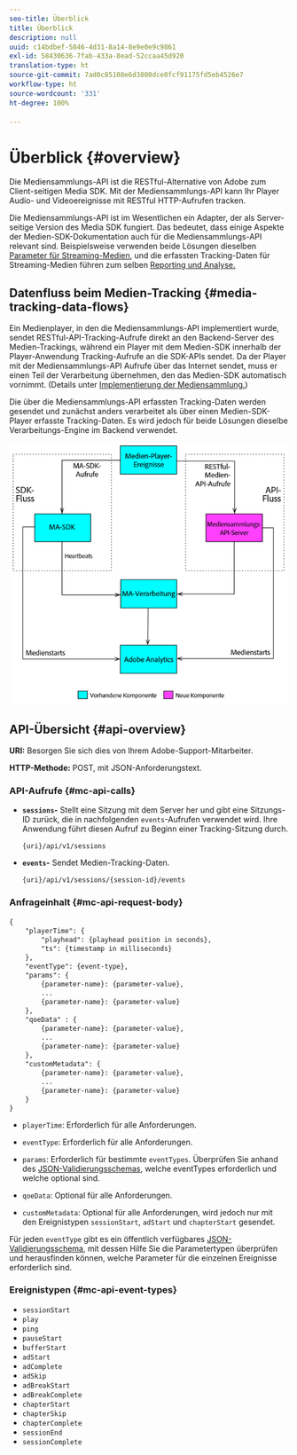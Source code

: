 ```yaml
---
seo-title: Überblick
title: Überblick
description: null
uuid: c14bdbef-5846-4d31-8a14-8e9e0e9c9861
exl-id: 58430636-7fab-433a-8ead-52ccaa45d920
translation-type: ht
source-git-commit: 7ad0c85108e6d3800dce0fcf91175fd5eb4526e7
workflow-type: ht
source-wordcount: '331'
ht-degree: 100%

---
```


# Überblick {#overview}

Die Mediensammlungs-API ist die RESTful-Alternative von Adobe zum Client-seitigen Media SDK. Mit der Mediensammlungs-API kann Ihr Player Audio- und Videoereignisse mit RESTful HTTP-Aufrufen tracken.

Die Mediensammlungs-API ist im Wesentlichen ein Adapter, der als Server-seitige Version des Media SDK fungiert. Das bedeutet, dass einige Aspekte der Medien-SDK-Dokumentation auch für die Mediensammlungs-API relevant sind. Beispielsweise verwenden beide Lösungen dieselben [Parameter für Streaming-Medien](/help/metrics-and-metadata/audio-video-parameters.md), und die erfassten Tracking-Daten für Streaming-Medien führen zum selben [Reporting und Analyse.](/help/media-reports/media-reports-enable.md)

## Datenfluss beim Medien-Tracking {#media-tracking-data-flows}

Ein Medienplayer, in den die Mediensammlungs-API implementiert wurde, sendet RESTful-API-Tracking-Aufrufe direkt an den Backend-Server des Medien-Trackings, während ein Player mit dem Medien-SDK innerhalb der Player-Anwendung Tracking-Aufrufe an die SDK-APIs sendet. Da der Player mit der Mediensammlungs-API Aufrufe über das Internet sendet, muss er einen Teil der Verarbeitung übernehmen, den das Medien-SDK automatisch vornimmt. (Details unter [Implementierung der Mediensammlung.](mc-api-impl/mc-api-quick-start.md))

Die über die Mediensammlungs-API erfassten Tracking-Daten werden gesendet und zunächst anders verarbeitet als über einen Medien-SDK-Player erfasste Tracking-Daten. Es wird jedoch für beide Lösungen dieselbe Verarbeitungs-Engine im Backend verwendet.

![](assets/col_api_overview_simple.png)

## API-Übersicht {#api-overview}

**URI:** Besorgen Sie sich dies von Ihrem Adobe-Support-Mitarbeiter.

**HTTP-Methode:** POST, mit JSON-Anforderungstext.

### API-Aufrufe {#mc-api-calls}

* **`sessions`-** Stellt eine Sitzung mit dem Server her und gibt eine Sitzungs-ID zurück, die in nachfolgenden `events`-Aufrufen verwendet wird. Ihre Anwendung führt diesen Aufruf zu Beginn einer Tracking-Sitzung durch.

   ```
   {uri}/api/v1/sessions
   ```

* **`events`-** Sendet Medien-Tracking-Daten.

   ```
   {uri}/api/v1/sessions/{session-id}/events
   ```

### Anfrageinhalt {#mc-api-request-body}

```
{
    "playerTime": {
        "playhead": {playhead position in seconds},
        "ts": {timestamp in milliseconds}
    },
    "eventType": {event-type},
    "params": {
        {parameter-name}: {parameter-value},
        ...
        {parameter-name}: {parameter-value}
    },
    "qoeData" : {
        {parameter-name}: {parameter-value},
        ...
        {parameter-name}: {parameter-value}
    },
    "customMetadata": {
        {parameter-name}: {parameter-value},
        ...
        {parameter-name}: {parameter-value}
    }
}
```

* `playerTime`: Erforderlich für alle Anforderungen.
* `eventType`: Erforderlich für alle Anforderungen.
* `params`: Erforderlich für bestimmte `eventTypes`. Überprüfen Sie anhand des [JSON-Validierungsschemas](mc-api-ref/mc-api-json-validation.md), welche eventTypes erforderlich und welche optional sind.

* `qoeData`: Optional für alle Anforderungen.
* `customMetadata`: Optional für alle Anforderungen, wird jedoch nur mit den Ereignistypen `sessionStart`, `adStart` und `chapterStart` gesendet.

Für jeden `eventType` gibt es ein öffentlich verfügbares [JSON-Validierungsschema](mc-api-ref/mc-api-json-validation.md), mit dessen Hilfe Sie die Parametertypen überprüfen und herausfinden können, welche Parameter für die einzelnen Ereignisse erforderlich sind.

### Ereignistypen {#mc-api-event-types}

* `sessionStart`
* `play`
* `ping`
* `pauseStart`
* `bufferStart`
* `adStart`
* `adComplete`
* `adSkip`
* `adBreakStart`
* `adBreakComplete`
* `chapterStart`
* `chapterSkip`
* `chapterComplete`
* `sessionEnd`
* `sessionComplete`

